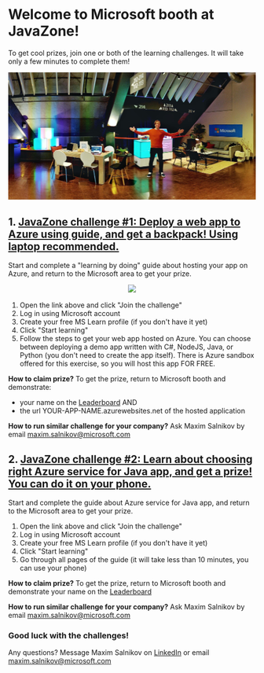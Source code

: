 # Welcome to Microsoft booth at JavaZone!

To get cool prizes, join one or both of the learning challenges. It will take only a few minutes to complete them!

<p align="center">
    <img src="assets/conference.jpg" width="600">
</p>

## 1. [JavaZone challenge #1: Deploy a web app to Azure using guide, and get a backpack! Using laptop recommended.](https://docs.microsoft.com/en-gb/learn/challenges?ns-enrollment-type=Collection&ns-enrollment-id=yk5esdzo2k1g3q&id=ad50e385-2073-4e25-9267-8063f587ba99&ocid=AID3052179)

Start and complete a "learning by doing" guide about hosting your app on Azure, and return to the Microsoft area to get your prize.

<p align="center">
    <img src="assets/backpack-oss.png" width="300">
</p>

1. Open the link above and click "Join the challenge"
2. Log in using Microsoft account
3. Create your free MS Learn profile (if you don't have it yet)
4. Click "Start learning"
5. Follow the steps to get your web app hosted on Azure. You can choose between deploying a demo app written with C#, NodeJS, Java, or Python (you don't need to create the app itself). There is Azure sandbox offered for this exercise, so you will host this app FOR FREE.

**How to claim prize?**
To get the prize, return to Microsoft booth and demonstrate:
- your name on the [Leaderboard](https://docs.microsoft.com/en-gb/learn/challenges?ns-enrollment-type=Collection&ns-enrollment-id=yk5esdzo2k1g3q&id=ad50e385-2073-4e25-9267-8063f587ba99&ocid=AID3052179) AND
- the url YOUR-APP-NAME.azurewebsites.net of the hosted application

**How to run similar challenge for your company?**
Ask Maxim Salnikov by email [maxim.salnikov@microsoft.com](mailto:maxim.salnikov@microsoft.com)

## 2. [JavaZone challenge #2: Learn about choosing right Azure service for Java app, and get a prize! You can do it on your phone.](https://docs.microsoft.com/en-gb/learn/challenges?ns-enrollment-type=Collection&ns-enrollment-id=yk5esdzo2k1g3q&id=7ce66299-a51e-47d4-a3de-4459b98fcf0b&ocid=AID3052179)

Start and complete the guide about Azure service for Java app, and return to the Microsoft area to get your prize.

1. Open the link above and click "Join the challenge"
2. Log in using Microsoft account
3. Create your free MS Learn profile (if you don't have it yet)
4. Click "Start learning"
5. Go through all pages of the guide (it will take less than 10 minutes, you can use your phone)

**How to claim prize?**
To get the prize, return to Microsoft booth and demonstrate your name on the [Leaderboard](https://docs.microsoft.com/en-gb/learn/challenges?ns-enrollment-type=Collection&ns-enrollment-id=yk5esdzo2k1g3q&id=7ce66299-a51e-47d4-a3de-4459b98fcf0b&ocid=AID3052179)

**How to run similar challenge for your company?**
Ask Maxim Salnikov by email [maxim.salnikov@microsoft.com](mailto:maxim.salnikov@microsoft.com)


### Good luck with the challenges!
Any questions? Message Maxim Salnikov on [LinkedIn](https://linkedin.com/in/webmax) or email [maxim.salnikov@microsoft.com](mailto:maxim.salnikov@microsoft.com)
